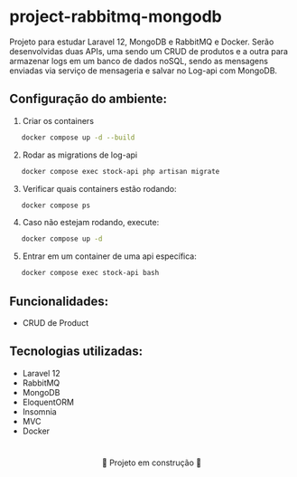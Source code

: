 # project-rabbitmq-mongodb
Projeto para estudar Laravel 12, MongoDB e RabbitMQ e Docker. Serão desenvolvidas duas APIs, uma sendo um CRUD de produtos e a outra para armazenar logs em um banco de dados
noSQL, sendo as mensagens enviadas via serviço de mensageria e salvar no Log-api com MongoDB.

## Configuração do ambiente:
1. Criar os containers
```bash
   docker compose up -d --build
```

2. Rodar as migrations de log-api
```bash
   docker compose exec stock-api php artisan migrate
```
3. Verificar quais containers estão rodando:
```bash
   docker compose ps
```
4. Caso não estejam rodando, execute:
```bash
   docker compose up -d
```
5. Entrar em um container de uma api específica:
```bash
   docker compose exec stock-api bash
```

## Funcionalidades:
- CRUD de Product

## Tecnologias utilizadas:
- Laravel 12
- RabbitMQ
- MongoDB
- EloquentORM
- Insomnia
- MVC
- Docker

#
<p align="center">🚧 Projeto em construção 🚧</p>
